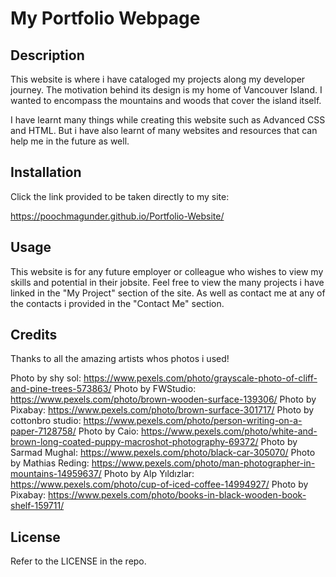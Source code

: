 # My Portfolio Webpage

## Description

This website is where i have cataloged my projects along my developer journey. The motivation behind its design is my home of Vancouver Island. I wanted to encompass the mountains and woods that cover the island itself. 

I have learnt many things while creating this website such as Advanced CSS and HTML. But i have also learnt of many websites and resources that can help me in the future as well. 

## Installation

Click the link provided to be taken directly to my site:

https://poochmagunder.github.io/Portfolio-Website/

## Usage

This website is for any future employer or colleague who wishes to view my skills and potential in their jobsite. Feel free to view the many projects i have linked in the "My Project" section of the site. As well as contact me at any of the contacts i provided in the "Contact Me" section.

## Credits

Thanks to all the amazing artists whos photos i used!

Photo by shy sol: https://www.pexels.com/photo/grayscale-photo-of-cliff-and-pine-trees-573863/
Photo by FWStudio: https://www.pexels.com/photo/brown-wooden-surface-139306/
Photo by Pixabay: https://www.pexels.com/photo/brown-surface-301717/
Photo by cottonbro studio: https://www.pexels.com/photo/person-writing-on-a-paper-7128758/
Photo by Caio: https://www.pexels.com/photo/white-and-brown-long-coated-puppy-macroshot-photography-69372/
Photo by Sarmad Mughal: https://www.pexels.com/photo/black-car-305070/
Photo by Mathias Reding: https://www.pexels.com/photo/man-photographer-in-mountains-14959637/
Photo by Alp Yıldızlar: https://www.pexels.com/photo/cup-of-iced-coffee-14994927/
Photo by Pixabay: https://www.pexels.com/photo/books-in-black-wooden-book-shelf-159711/

## License

Refer to the LICENSE in the repo.
